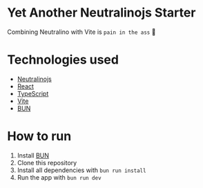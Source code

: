 # Yet Another Neutralinojs Starter

Combining Neutralino with Vite is `pain in the ass` 💩

# Technologies used

- [Neutralinojs](https://neutralino.js.org/)
- [React](https://react.dev/)
- [TypeScript](https://www.typescriptlang.org/)
- [Vite](https://vitejs.dev/)
- [BUN](https://bun.sh/)

# How to run

1. Install [BUN](https://bun.sh/)
2. Clone this repository
3. Install all dependencies with `bun run install`
4. Run the app with `bun run dev`
